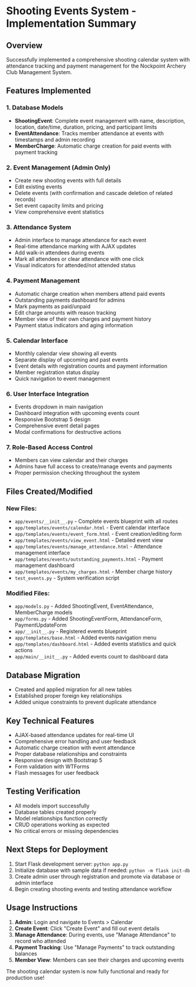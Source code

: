 # Shooting Events System - Implementation Summary

## Overview
Successfully implemented a comprehensive shooting calendar system with attendance tracking and payment management for the Nockpoint Archery Club Management System.

## Features Implemented

### 1. Database Models
- **ShootingEvent**: Complete event management with name, description, location, date/time, duration, pricing, and participant limits
- **EventAttendance**: Tracks member attendance at events with timestamps and admin recording
- **MemberCharge**: Automatic charge creation for paid events with payment tracking

### 2. Event Management (Admin Only)
- Create new shooting events with full details
- Edit existing events 
- Delete events (with confirmation and cascade deletion of related records)
- Set event capacity limits and pricing
- View comprehensive event statistics

### 3. Attendance System
- Admin interface to manage attendance for each event
- Real-time attendance marking with AJAX updates
- Add walk-in attendees during events
- Mark all attendees or clear attendance with one click
- Visual indicators for attended/not attended status

### 4. Payment Management
- Automatic charge creation when members attend paid events
- Outstanding payments dashboard for admins
- Mark payments as paid/unpaid
- Edit charge amounts with reason tracking
- Member view of their own charges and payment history
- Payment status indicators and aging information

### 5. Calendar Interface
- Monthly calendar view showing all events
- Separate display of upcoming and past events
- Event details with registration counts and payment information
- Member registration status display
- Quick navigation to event management

### 6. User Interface Integration
- Events dropdown in main navigation
- Dashboard integration with upcoming events count
- Responsive Bootstrap 5 design
- Comprehensive event detail pages
- Modal confirmations for destructive actions

### 7. Role-Based Access Control
- Members can view calendar and their charges
- Admins have full access to create/manage events and payments
- Proper permission checking throughout the system

## Files Created/Modified

### New Files:
- `app/events/__init__.py` - Complete events blueprint with all routes
- `app/templates/events/calendar.html` - Event calendar interface
- `app/templates/events/event_form.html` - Event creation/editing form
- `app/templates/events/view_event.html` - Detailed event view
- `app/templates/events/manage_attendance.html` - Attendance management interface
- `app/templates/events/outstanding_payments.html` - Payment management dashboard
- `app/templates/events/my_charges.html` - Member charge history
- `test_events.py` - System verification script

### Modified Files:
- `app/models.py` - Added ShootingEvent, EventAttendance, MemberCharge models
- `app/forms.py` - Added ShootingEventForm, AttendanceForm, PaymentUpdateForm
- `app/__init__.py` - Registered events blueprint
- `app/templates/base.html` - Added events navigation menu
- `app/templates/dashboard.html` - Added events statistics and quick actions
- `app/main/__init__.py` - Added events count to dashboard data

## Database Migration
- Created and applied migration for all new tables
- Established proper foreign key relationships
- Added unique constraints to prevent duplicate attendance

## Key Technical Features
- AJAX-based attendance updates for real-time UI
- Comprehensive error handling and user feedback
- Automatic charge creation with event attendance
- Proper database relationships and constraints
- Responsive design with Bootstrap 5
- Form validation with WTForms
- Flash messages for user feedback

## Testing Verification
- All models import successfully
- Database tables created properly
- Model relationships function correctly  
- CRUD operations working as expected
- No critical errors or missing dependencies

## Next Steps for Deployment
1. Start Flask development server: `python app.py`
2. Initialize database with sample data if needed: `python -m flask init-db`
3. Create admin user through registration and promote via database or admin interface
4. Begin creating shooting events and testing attendance workflow

## Usage Instructions
1. **Admin**: Login and navigate to Events > Calendar
2. **Create Event**: Click "Create Event" and fill out event details
3. **Manage Attendance**: During events, use "Manage Attendance" to record who attended
4. **Payment Tracking**: Use "Manage Payments" to track outstanding balances
5. **Member View**: Members can see their charges and upcoming events

The shooting calendar system is now fully functional and ready for production use!
